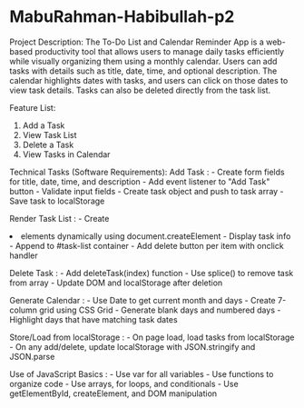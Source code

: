 # MabuRahman-Habibullah-p2
 Project Description:  The To-Do List and Calendar Reminder App is a web-based productivity tool that allows users to manage daily tasks efficiently while visually organizing them using a monthly calendar. Users can add tasks with details such as title, date, time, and optional description. The calendar highlights dates with tasks, and users can click on those dates to view task details. Tasks can also be deleted directly from the task list.

Feature List:
1. Add a Task
2. View Task List
3. Delete a Task
4. View Tasks in Calendar

Technical Tasks (Software Requirements):
Add Task : - Create form fields for title, date, time, and description
           - Add event listener to "Add Task" button
           - Validate input fields
           - Create task object and push to task array
           - Save task to localStorage

Render Task List : - Create <li> elements dynamically using document.createElement
                   - Display task info
                   - Append to #task-list container
                   - Add delete button per item with onclick handler

Delete Task : - Add deleteTask(index) function
              - Use splice() to remove task from array
              - Update DOM and localStorage after deletion

Generate Calendar : - Use Date to get current month and days
                    - Create 7-column grid using CSS Grid
                    - Generate blank days and numbered days
                    - Highlight days that have matching task dates

Store/Load from localStorage : - On page load, load tasks from localStorage
                               - On any add/delete, update localStorage with JSON.stringify and JSON.parse

Use of JavaScript Basics : - Use var for all variables
                           - Use functions to organize code
                           - Use arrays, for loops, and conditionals
                           - Use getElementById, createElement, and DOM manipulation